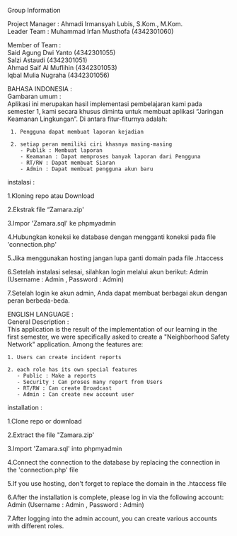 Group Information

Project Manager  : Ahmadi Irmansyah Lubis, S.Kom., M.Kom.<br>
Leader Team      : Muhammad Irfan Musthofa (4342301060)

Member of Team   :<br>
Said Agung Dwi Yanto (4342301055)<br>
Salzi Astaudi (4342301051)<br>
Ahmad Saif Al Muflihin (4342301053)<br>
Iqbal Mulia Nugraha (4342301056)<br>

BAHASA INDONESIA :<br>
Gambaran umum :<br>
Aplikasi ini merupakan hasil implementasi pembelajaran kami pada semester 1, kami secara khusus diminta untuk membuat aplikasi “Jaringan Keamanan Lingkungan”. Di antara fitur-fiturnya adalah:

     1. Pengguna dapat membuat laporan kejadian

     2. setiap peran memiliki ciri khasnya masing-masing
        - Publik : Membuat laporan
        - Keamanan : Dapat memproses banyak laporan dari Pengguna
        - RT/RW : Dapat membuat Siaran
        - Admin : Dapat membuat pengguna akun baru


instalasi :

1.Kloning repo atau Download

2.Ekstrak file “Zamara.zip'

3.Impor 'Zamara.sql' ke phpmyadmin

4.Hubungkan koneksi ke database dengan mengganti koneksi pada file 'connection.php'

5.Jika menggunakan hosting jangan lupa ganti domain pada file .htaccess

6.Setelah instalasi selesai, silahkan login melalui akun berikut: Admin (Username : Admin , Password : Admin)

7.Setelah login ke akun admin, Anda dapat membuat berbagai akun dengan peran berbeda-beda.


ENGLISH LANGUAGE :<br>
General Description :<br>
This application is the result of the implementation of our learning in the first semester, we were specifically asked to create a "Neighborhood Safety Network" application. Among the features are:

    1. Users can create incident reports

    2. each role has its own special features
       - Public : Make a reports
       - Security : Can proses many report from Users
       - RT/RW : Can create Broadcast
       - Admin : Can create new account user


installation :

1.Clone repo or download

2.Extract the file "Zamara.zip'

3.Import 'Zamara.sql' into phpmyadmin

4.Connect the connection to the database by replacing the connection in the 'connection.php' file

5.If you use hosting, don't forget to replace the domain in the .htaccess file

6.After the installation is complete, please log in via the following account: Admin (Username : Admin , Password : Admin)

7.After logging into the admin account, you can create various accounts with different roles.
